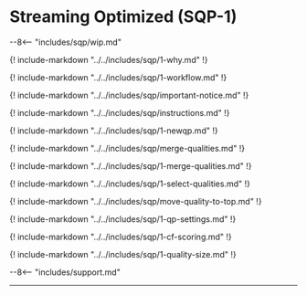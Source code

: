 # Streaming Optimized (SQP-1)

--8<-- "includes/sqp/wip.md"

{! include-markdown "../../includes/sqp/1-why.md" !}

{! include-markdown "../../includes/sqp/1-workflow.md" !}

{! include-markdown "../../includes/sqp/important-notice.md" !}

{! include-markdown "../../includes/sqp/instructions.md" !}

{! include-markdown "../../includes/sqp/1-newqp.md" !}

{! include-markdown "../../includes/sqp/merge-qualities.md" !}

{! include-markdown "../../includes/sqp/1-merge-qualities.md" !}

{! include-markdown "../../includes/sqp/1-select-qualities.md" !}

{! include-markdown "../../includes/sqp/move-quality-to-top.md" !}

{! include-markdown "../../includes/sqp/1-qp-settings.md" !}

{! include-markdown "../../includes/sqp/1-cf-scoring.md" !}

{! include-markdown "../../includes/sqp/1-quality-size.md" !}

--8<-- "includes/support.md"

------

[^1]:
    If you're limited to public indexers then you could lower this score to 10.
